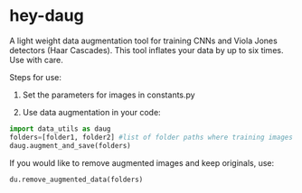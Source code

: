 # hey-daug
A light weight data augmentation tool for training CNNs and Viola Jones detectors (Haar Cascades). This tool inflates your data by up to six times. Use with care.


Steps for use: 

1. Set the parameters for images in constants.py

2. Use data augmentation in your code:

```python
import data_utils as daug
folders=[folder1, folder2] #list of folder paths where training images are saved, ex. ['./pos' , './neg']
daug.augment_and_save(folders)
```

If you would like to remove augmented images and keep originals, use:
```python
du.remove_augmented_data(folders)
```
